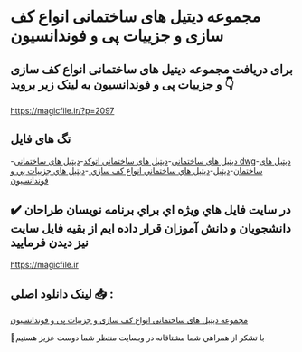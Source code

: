 # مجموعه دیتیل های ساختمانی انواع کف سازی و جزییات پی و فوندانسیون

## برای دریافت مجموعه دیتیل های ساختمانی انواع کف سازی و جزییات پی و فوندانسیون به لینک زیر بروید 👇

https://magicfile.ir/?p=2097

## تگ های فایل

-[دیتیل های ساختمانی](https://magicfile.ir/product/%d8%af%d9%8a%d8%aa%d9%8a%d9%84-%d8%b3%d8%a7%d8%ae%d8%aa%d9%85%d8%a7%d9%86%d9%8a-%da%a9%d9%81-%d8%b3%d8%a7%d8%b2%d9%8a-%d8%ac%d8%b2%d9%8a%d9%8a%d8%a7%d8%aa-%d9%be%d9%8a-%d9%88/)-[دیتیل های ساختمانی اتوکد](https://magicfile.ir/product/%d8%af%d9%8a%d8%aa%d9%8a%d9%84-%d8%b3%d8%a7%d8%ae%d8%aa%d9%85%d8%a7%d9%86%d9%8a-%da%a9%d9%81-%d8%b3%d8%a7%d8%b2%d9%8a-%d8%ac%d8%b2%d9%8a%d9%8a%d8%a7%d8%aa-%d9%be%d9%8a-%d9%88/)-[دیتیل های ساختمانی dwg](https://magicfile.ir/product/%d8%af%d9%8a%d8%aa%d9%8a%d9%84-%d8%b3%d8%a7%d8%ae%d8%aa%d9%85%d8%a7%d9%86%d9%8a-%da%a9%d9%81-%d8%b3%d8%a7%d8%b2%d9%8a-%d8%ac%d8%b2%d9%8a%d9%8a%d8%a7%d8%aa-%d9%be%d9%8a-%d9%88/)-[دیتیل های ساختمان](https://magicfile.ir/product/%d8%af%d9%8a%d8%aa%d9%8a%d9%84-%d8%b3%d8%a7%d8%ae%d8%aa%d9%85%d8%a7%d9%86%d9%8a-%da%a9%d9%81-%d8%b3%d8%a7%d8%b2%d9%8a-%d8%ac%d8%b2%d9%8a%d9%8a%d8%a7%d8%aa-%d9%be%d9%8a-%d9%88/)-[ديتيل](https://magicfile.ir/product/%d8%af%d9%8a%d8%aa%d9%8a%d9%84-%d8%b3%d8%a7%d8%ae%d8%aa%d9%85%d8%a7%d9%86%d9%8a-%da%a9%d9%81-%d8%b3%d8%a7%d8%b2%d9%8a-%d8%ac%d8%b2%d9%8a%d9%8a%d8%a7%d8%aa-%d9%be%d9%8a-%d9%88/)-[ديتيل هاي ساختماني انواع کف سازي ](https://magicfile.ir/product/%d8%af%d9%8a%d8%aa%d9%8a%d9%84-%d8%b3%d8%a7%d8%ae%d8%aa%d9%85%d8%a7%d9%86%d9%8a-%da%a9%d9%81-%d8%b3%d8%a7%d8%b2%d9%8a-%d8%ac%d8%b2%d9%8a%d9%8a%d8%a7%d8%aa-%d9%be%d9%8a-%d9%88/)-[ديتيل هاي جزييات پي و فوندانسيون](https://magicfile.ir/product/%d8%af%d9%8a%d8%aa%d9%8a%d9%84-%d8%b3%d8%a7%d8%ae%d8%aa%d9%85%d8%a7%d9%86%d9%8a-%da%a9%d9%81-%d8%b3%d8%a7%d8%b2%d9%8a-%d8%ac%d8%b2%d9%8a%d9%8a%d8%a7%d8%aa-%d9%be%d9%8a-%d9%88/)

## ✔️ در سايت فايل هاي ويژه اي براي برنامه نويسان طراحان دانشجويان و دانش آموزان قرار داده ايم از بقيه فايل سايت نيز ديدن فرماييد

https://magicfile.ir


## لينک دانلود اصلي 📥 :

[مجموعه دیتیل های ساختمانی انواع کف سازی و جزییات پی و فوندانسیون](https://magicfile.ir/product/%d8%af%d9%8a%d8%aa%d9%8a%d9%84-%d8%b3%d8%a7%d8%ae%d8%aa%d9%85%d8%a7%d9%86%d9%8a-%da%a9%d9%81-%d8%b3%d8%a7%d8%b2%d9%8a-%d8%ac%d8%b2%d9%8a%d9%8a%d8%a7%d8%aa-%d9%be%d9%8a-%d9%88/) 


🙏با تشکر از همراهي شما مشتاقانه در وبسایت منتظر شما دوست عزیز هستیم

